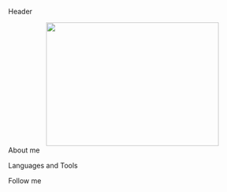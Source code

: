 Header
<div id="header" align="center">
    <img src="https://media.giphy.com/media/qgQUggAC3Pfv687qPC/giphy.gif" width="350" height="250"/>
</div>
About me

Languages and Tools

Follow me